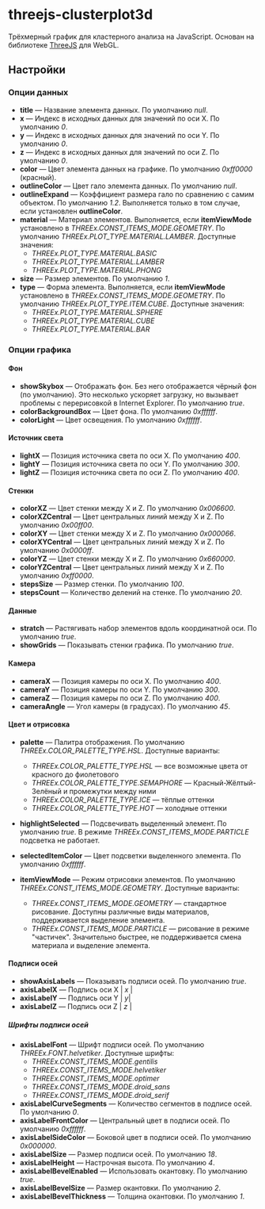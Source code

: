 threejs-clusterplot3d
=====================
Трёхмерный график для кластерного анализа на JavaScript. Основан на библиотеке [ThreeJS](http://threejs.org/) для WebGL.

## Настройки

### Опции данных
* **title** — Название элемента данных. По умолчанию *null*.
* **x** — Индекс в исходных данных для значений по оси X. По умолчанию *0*.
* **y** — Индекс в исходных данных для значений по оси Y. По умолчанию *0*.
* **z** — Индекс в исходных данных для значений по оси Z. По умолчанию *0*.
* **color** — Цвет элемента данных на графике. По умолчанию *0xff0000* (красный).
* **outlineColor** — Цвет гало элемента данных. По умолчанию *null*.
* **outlineExpand** — Коэффициент размера гало по сравнению с самим объектом. По умолчанию *1.2*. Выполняется только в том случае, если установлен **outlineColor**.
* **material** — Материал элементов. Выполняется, если **itemViewMode** установлено в *THREEx.CONST_ITEMS_MODE.GEOMETRY*. По умолчанию *THREEx.PLOT_TYPE.MATERIAL.LAMBER*. Доступные значения:
  - *THREEx.PLOT_TYPE.MATERIAL.BASIC*
  - *THREEx.PLOT_TYPE.MATERIAL.LAMBER*
  - *THREEx.PLOT_TYPE.MATERIAL.PHONG*
* **size** — Размер элементов. По умолчанию *1*.
* **type** — Форма элемента. Выполняется, если **itemViewMode** установлено в *THREEx.CONST_ITEMS_MODE.GEOMETRY*. По умолчанию *THREEx.PLOT_TYPE.ITEM.CUBE*. Доступные значения:
  - *THREEx.PLOT_TYPE.MATERIAL.SPHERE*
  - *THREEx.PLOT_TYPE.MATERIAL.CUBE*
  - *THREEx.PLOT_TYPE.MATERIAL.BAR*

### Опции графика

#### Фон

* **showSkybox** — Отображать фон. Без него отображается чёрный фон (по умолчанию). Это несколько ускоряет загрузку, но вызывает проблемы с перерисовкой в Internet Explorer. По умолчанию *true*.
* **colorBackgroundBox** — Цвет фона. По умолчанию *0xffffff*.
* **colorLight** — Цвет освещения. По умолчанию *0xffffff*.

#### Источник света

* **lightX** — Позиция источника света по оси X. По умолчанию *400*.
* **lightY** — Позиция источника света по оси Y. По умолчанию *300*.
* **lightZ** — Позиция источника света по оси Z. По умолчанию *400*.

#### Стенки

* **colorXZ** — Цвет стенки между X и Z. По умолчанию *0x006600*.
* **colorXZCentral** — Цвет центральных линий между X и Z. По умолчанию *0x00ff00*.
* **сolorXY** — Цвет стенки между X и Z. По умолчанию *0x000066*.
* **colorXYCentral** — Цвет центральных линий между X и Z. По умолчанию *0x0000ff*.
* **сolorYZ** — Цвет стенки между X и Z. По умолчанию *0x660000*.
* **colorYZCentral** — Цвет центральных линий между X и Z. По умолчанию *0xff0000*.
* **stepsSize** — Размер стенки. По умолчанию *100*.
* **stepsCount** — Количество делений на стенке. По умолчанию *20*.

#### Данные

* **stratch** — Растягивать набор элементов вдоль координатной оси. По умолчанию *true*.
* **showGrids** — Показывать стенки графика. По умолчанию *true*.

#### Камера

* **cameraX** — Позиция камеры по оси X. По умолчанию *400*.
* **cameraY** — Позиция камеры по оси Y. По умолчанию *300*.
* **cameraZ** — Позиция камеры по оси Z. По умолчанию *400*.
* **cameraAngle** — Угол камеры (в градусах). По умолчанию *45*.

#### Цвет и отрисовка
* **palette** — Палитра отображения. По умолчанию *THREEx.COLOR_PALETTE_TYPE.HSL*. Доступные варианты:
  - *THREEx.COLOR_PALETTE_TYPE.HSL* — все возможные цвета от красного до фиолетового
  - *THREEx.COLOR_PALETTE_TYPE.SEMAPHORE* — Красный-Жёлтый-Зелёный и промежутки между ними
  - *THREEx.COLOR_PALETTE_TYPE.ICE* — тёплые оттенки
  - *THREEx.COLOR_PALETTE_TYPE.HOT* — холодные оттенки

* **highlightSelected** — Подсвечивать выделенный элемент. По умолчанию *true*. В режиме *THREEx.CONST_ITEMS_MODE.PARTICLE* подсветка не работает.
* **selectedItemColor** — Цвет подсветки выделенного элемента. По умолчанию *0xffffff*.
* **itemViewMode** — Режим отрисовки элементов. По умолчанию *THREEx.CONST_ITEMS_MODE.GEOMETRY*. Доступные варианты:
  - *THREEx.CONST_ITEMS_MODE.GEOMETRY* — стандартное рисование. Доступны различные виды материалов, поддерживается выделение элемента.
  - *THREEx.CONST_ITEMS_MODE.PARTICLE* — рисование в режиме "частичек". Значительно быстрее, не поддерживается смена материала и выделение элемента.

#### Подписи осей

* **showAxisLabels** — Показывать подписи осей. По умолчанию *true*.
* **axisLabelX** — Подпись оси X | *x* |
* **axisLabelY** — Подпись оси Y | *y*|
* **axisLabelZ** — Подпись оси Z | *z* |

##### Шрифты подписи осей

* **axisLabelFont** — Шрифт подписи осей. По умолчанию *THREEx.FONT.helvetiker*. Доступные шрифты:
  - *THREEx.CONST_ITEMS_MODE.gentilis*
  - *THREEx.CONST_ITEMS_MODE.helvetiker*
  - *THREEx.CONST_ITEMS_MODE.optimer*
  - *THREEx.CONST_ITEMS_MODE.droid_sans*
  - *THREEx.CONST_ITEMS_MODE.droid_serif*
* **axisLabelCurveSegments** — Количество сегментов в подписе осей. По умолчанию *0*.
* **axisLabelFrontColor** — Центральный цвет в подписи осей. По умолчанию *0xffffff*.
* **axisLabelSideColor** — Боковой цвет в подписи осей. По умолчанию *0x000000*.
* **axisLabelSize** — Размер подписи осей. По умолчанию *18*.
* **axisLabelHeight** — Настрочная высота. По умолчанию *4*.
* **axisLabelBevelEnabled** — Использовать окантовку. По умолчанию *true*.
* **axisLabelBevelSize** — Размер окантовки. По умолчанию *2*.
* **axisLabelBevelThickness** — Толщина окантовки. По умолчанию *1*.
